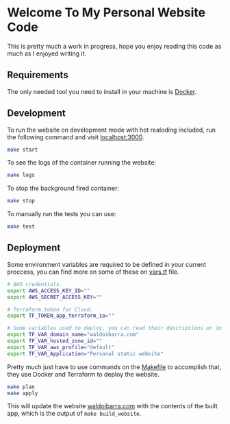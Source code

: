 # Welcome To My Personal Website Code

This is pretty much a work in progress, hope you enjoy reading this code as much as I enjoyed writing it.

## Requirements

The only needed tool you need to install in your machine is [Docker](https://www.docker.com).

## Development

To run the website on development mode with hot realoding included, run the following command and visit [localhost:3000](http://localhost:3000).

``` sh
make start
```

To see the logs of the container running the website:

``` sh
make logs
```

To stop the background fired container:

``` sh
make stop
```

To manually run the tests you can use:

``` sh
make test
```

## Deployment

Some environment variables are required to be defined in your current proccess, you can find more on some of these on [vars.tf](infrastructure/vars.tf) file.

``` sh
# AWS credentials.
export AWS_ACCESS_KEY_ID=""
export AWS_SECRET_ACCESS_KEY=""

# Terraform token for Cloud.
export TF_TOKEN_app_terraform_io=""

# Some variables used to deploy, you can read their descriptions on infrastructure/vars.tf file.
export TF_VAR_domain_name="waldoibarra.com"
export TF_VAR_hosted_zone_id=""
export TF_VAR_aws_profile="default"
export TF_VAR_Application="Personal static website"
```

Pretty much just have to use commands on the [Makefile](Makefile) to accomplish that, they use Docker and Terraform to deploy the website.

``` sh
make plan
make apply
```

This will update the website [waldoibarra.com](https://waldoibarra.com/) with the contents of the built app, which is the output of `make build_website`.
